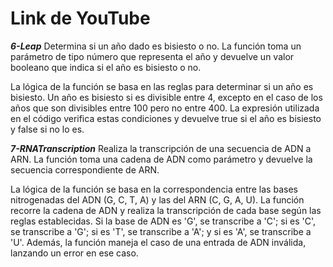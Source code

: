 # Link de YouTube


***6-Leap***
Determina si un año dado es bisiesto o no. La función toma un parámetro de tipo número que representa el año y devuelve un valor booleano que indica si el año es bisiesto o no.

La lógica de la función se basa en las reglas para determinar si un año es bisiesto. Un año es bisiesto si es divisible entre 4, excepto en el caso de los años que son divisibles entre 100 pero no entre 400. La expresión utilizada en el código verifica estas condiciones y devuelve true si el año es bisiesto y false si no lo es.

***7-RNATranscription***
Realiza la transcripción de una secuencia de ADN a ARN. La función toma una cadena de ADN como parámetro y devuelve la secuencia correspondiente de ARN.

La lógica de la función se basa en la correspondencia entre las bases nitrogenadas del ADN (G, C, T, A) y las del ARN (C, G, A, U). La función recorre la cadena de ADN y realiza la transcripción de cada base según las reglas establecidas. Si la base de ADN es 'G', se transcribe a 'C'; si es 'C', se transcribe a 'G'; si es 'T', se transcribe a 'A'; y si es 'A', se transcribe a 'U'. Además, la función maneja el caso de una entrada de ADN inválida, lanzando un error en ese caso.
